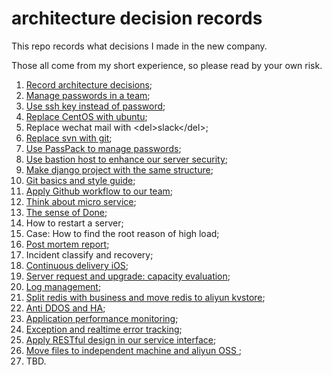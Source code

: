 # architecture decision records

This repo records what decisions I made in the new company.

Those all come from my short experience, so please read by your own risk.

1. [Record architecture decisions][1];
2. [Manage passwords in a team][2];
3. [Use ssh key instead of password][3];
4. [Replace CentOS with ubuntu][4];
5. Replace wechat mail with \<del\>slack\</del\>;
6. [Replace svn with git][5];
7. [Use PassPack to manage passwords][6];
8. [Use bastion host to enhance our server security][7];
9. [Make django project with the same structure][8];
10. [Git basics and style guide][9];
11. [Apply Github workflow to our team][10];
12. [Think about micro service][11];
13. [The sense of Done][12];
14. How to restart a server;
15. Case: How to find the root reason of high load;
16. [Post mortem report][13];
17. Incident classify and recovery;
18. [Continuous delivery iOS][14];
19. [Server request and upgrade: capacity evaluation][15];
20. [Log management][16];
21. [Split redis with business and move redis to aliyun kvstore][17];
22. [Anti DDOS and HA][18];
23. [Application performance monitoring][19];
24. [Exception and realtime error tracking][20];
25. [Apply RESTful design in our service interface][21];
26. [Move files to independent machine and aliyun OSS ][22];
1. TBD.

[1]:	decisions/0001-record-architecture-decisions.md
[2]:	decisions/0002-manage-passwords-in-a-team.md
[3]:	decisions/0003-use-ssh-key-instead-of-password.md
[4]:	decisions/0004-replace-centos-with-ubuntu.md
[5]:	decisions/0006-replace-svn-with-git.md
[6]:	decisions/0007-use-passpack-to-manage-passwords.md
[7]:	decisions/0008-use-bastion-host-to-enhance-our-server-security.md
[8]:	decisions/0009-make-django-project-with-the-same-structure.md
[9]:	decisions/0010-git-basics-and-style-guide.md
[10]:	decisions/0011-apply-github-workflow-to-our-team.md
[11]:	decisions/0012-think-about-micro-service.md
[12]:	decisions/0013-the-sense-of-done.md
[13]:	decisions/0016-post-mortem-report.md
[14]:	decisions/0018-continuous-delivery-ios.md
[15]:	decisions/0019-server-request-and-upgrade-capacity-evaluation.md
[16]:	decisions/0020-log-management.md
[17]:	decisions/0021-split-redis-with-business-and-move-redis-to-aliyun-kvstore.md
[18]:	decisions/0022-anti-ddos-and-ha.md
[19]:	decisions/0023-application-performance-monitoring.md
[20]:	decisions/0024-exception-and-realtime-error-tracking.md
[21]:	decisions/0025-apply-restful-design-in-our-service-interface.md
[22]:	decisions/0026-move-files-to-independent-machine-and-aliyun-oss.md